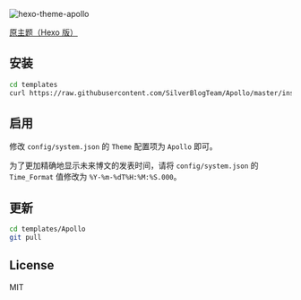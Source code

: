 ![hexo-theme-apollo](https://cloud.githubusercontent.com/assets/9530963/13026956/08e76eca-d277-11e5-8bfc-2e80cea20a0d.png)

[原主题（Hexo 版）](https://github.com/pinggod/hexo-theme-apollo)

## 安装

``` bash
cd templates
curl https://raw.githubusercontent.com/SilverBlogTeam/Apollo/master/install.sh | bash
```

## 启用

修改 `config/system.json` 的 `Theme` 配置项为 `Apollo` 即可。

为了更加精确地显示未来博文的发表时间，请将 `config/system.json` 的 `Time_Format` 值修改为 `%Y-%m-%dT%H:%M:%S.000`。

## 更新

``` bash
cd templates/Apollo
git pull
```

## License

MIT
